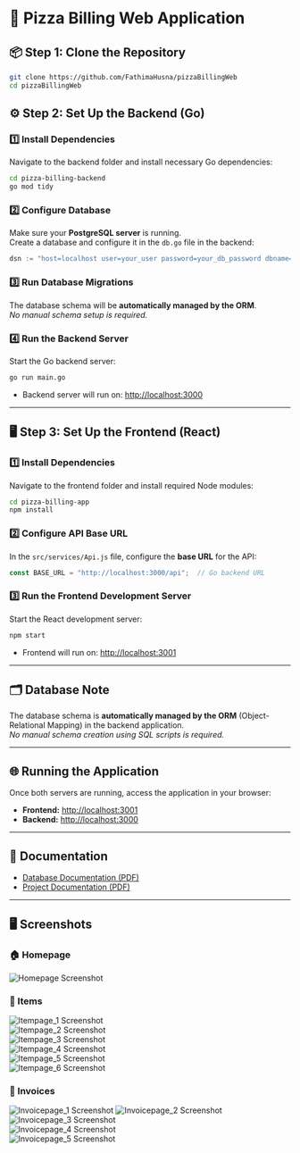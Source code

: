 

# 🍕 Pizza Billing Web Application

## 📦 **Step 1: Clone the Repository**

```bash
git clone https://github.com/FathimaHusna/pizzaBillingWeb
cd pizzaBillingWeb
```


## ⚙️ **Step 2: Set Up the Backend (Go)**

### 1️⃣ Install Dependencies  
Navigate to the backend folder and install necessary Go dependencies:

```bash
cd pizza-billing-backend
go mod tidy
```

### 2️⃣ Configure Database  
Make sure your **PostgreSQL server** is running.  
Create a database and configure it in the `db.go` file in the backend:

```go
dsn := "host=localhost user=your_user password=your_db_password dbname=your_db_name port=your_port_number sslmode=disable"
```

### 3️⃣ Run Database Migrations  
The database schema will be **automatically managed by the ORM**.  
*No manual schema setup is required.*

### 4️⃣ Run the Backend Server  
Start the Go backend server:

```bash
go run main.go
```

- Backend server will run on: [http://localhost:3000](http://localhost:3000)

---

## 🖥️ **Step 3: Set Up the Frontend (React)**

### 1️⃣ Install Dependencies  
Navigate to the frontend folder and install required Node modules:

```bash
cd pizza-billing-app
npm install
```

### 2️⃣ Configure API Base URL  
In the `src/services/Api.js` file, configure the **base URL** for the API:

```javascript
const BASE_URL = "http://localhost:3000/api";  // Go backend URL
```

### 3️⃣ Run the Frontend Development Server  
Start the React development server:

```bash
npm start
```

- Frontend will run on: [http://localhost:3001](http://localhost:3001)

---

## 🗂️ **Database Note**

The database schema is **automatically managed by the ORM** (Object-Relational Mapping) in the backend application.  
*No manual schema creation using SQL scripts is required.*

---

## 🌐 **Running the Application**

Once both servers are running, access the application in your browser:

- **Frontend:** [http://localhost:3001](http://localhost:3001)  
- **Backend:** [http://localhost:3000](http://localhost:3000)

---

## 📄 **Documentation**

- [Database Documentation (PDF)](./documents/db_doc.pdf)  
- [Project Documentation (PDF)](./documents/Project_doc.pdf)

---

## 🖥️ **Screenshots**

### 🏠 Homepage  
![Homepage Screenshot](./public/screenshots/home.png)

### 🍕 Items  
![Itempage_1 Screenshot](./public/screenshots/Items/it1.png)  
![Itempage_2 Screenshot](./public/screenshots/Items/it2.png)  
![Itempage_3 Screenshot](./public/screenshots/Items/it3.png)  
![Itempage_4 Screenshot](./public/screenshots/Items/it4.png)  
![Itempage_5 Screenshot](./public/screenshots/Items/it5.png)  
![Itempage_6 Screenshot](./public/screenshots/Items/it6.png)  

### 🧾 Invoices  
![Invoicepage_1 Screenshot](./public/screenshots/Invoices/inv1.png)
![Invoicepage_2 Screenshot](./public/screenshots/Invoices/inv2.png)  
![Invoicepage_3 Screenshot](./public/screenshots/Invoices/inv3.png)  
![Invoicepage_4 Screenshot](./public/screenshots/Invoices/inv4.png)  
![Invoicepage_5 Screenshot](./public/screenshots/Invoices/inv5.png)  



